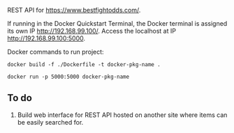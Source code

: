 REST API for https://www.bestfightodds.com/.

If running in the Docker Quickstart Terminal, the Docker terminal is assigned its own IP http://192.168.99.100/. Access the localhost at IP http://192.168.99.100:5000.

Docker commands to run project:

`docker build -f ./Dockerfile -t docker-pkg-name .`

`docker run -p 5000:5000 docker-pkg-name`

To do
----
1. Build web interface for REST API hosted on another site where items can be easily searched for.
